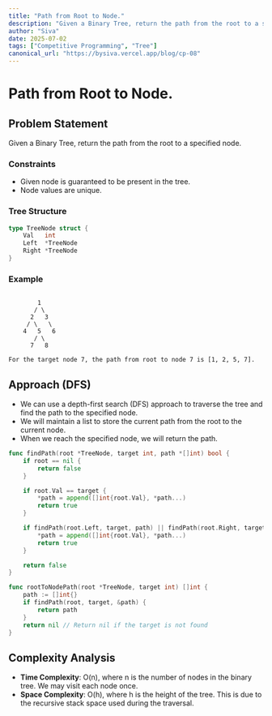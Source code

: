 ```yaml
---
title: "Path from Root to Node."
description: "Given a Binary Tree, return the path from the root to a specified node."
author: "Siva"
date: 2025-07-02
tags: ["Competitive Programming", "Tree"]
canonical_url: "https://bysiva.vercel.app/blog/cp-08"
---
```


# Path from Root to Node.
## Problem Statement
Given a Binary Tree, return the path from the root to a specified node.

### Constraints
- Given node is guaranteed to be present in the tree.
- Node values are unique.

### Tree Structure
```go
type TreeNode struct {
    Val   int
    Left  *TreeNode
    Right *TreeNode
}
```

### Example
```tree

	    1
	   / \
	  2   3
	 / \   \
	4   5   6
	   / \
	  7   8

For the target node 7, the path from root to node 7 is [1, 2, 5, 7].	
```

## Approach (DFS)
- We can use a depth-first search (DFS) approach to traverse the tree and find the path to the specified node.
- We will maintain a list to store the current path from the root to the current node.
- When we reach the specified node, we will return the path.
```go
func findPath(root *TreeNode, target int, path *[]int) bool {
	if root == nil {
		return false
	}

	if root.Val == target {
		*path = append([]int{root.Val}, *path...) 
		return true
	}

	if findPath(root.Left, target, path) || findPath(root.Right, target, path) {
		*path = append([]int{root.Val}, *path...)
		return true
	}

	return false
}

func rootToNodePath(root *TreeNode, target int) []int {
	path := []int{}
	if findPath(root, target, &path) {
		return path
	}
	return nil // Return nil if the target is not found 
}
```

## Complexity Analysis
- **Time Complexity**: O(n), where n is the number of nodes in the binary tree. We may visit each node once.
- **Space Complexity**: O(h), where h is the height of the tree. This is due to the recursive stack space used during the traversal.
